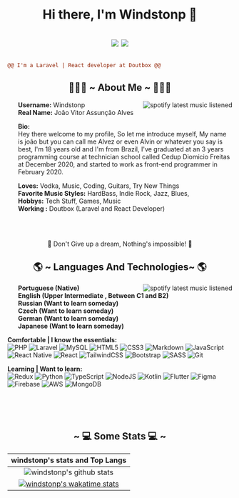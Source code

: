   <h1 align="center"> 
    Hi there, I'm Windstonp 👋
    <br />
    
   <div align="center">
        
   [![](https://img.shields.io/badge/-linkedin-0073B1?style=flat-square)](https://www.linkedin.com/in/windstonp/)
   [![](https://img.shields.io/badge/-twitter-1C9CEA?style=flat-square)](https://twitter.com/windstonp)
     
   </div>
  </h1>
  
```diff
@@ I'm a Laravel | React developer at Doutbox @@
```
  
 <div>
  <h2 align="center"> 👨🏻‍💻 ~ About Me ~ 👨🏻‍💻 </h2>
  <img src="https://imgur.com/XfYmE1W.gif" align="right" alt="spotify latest music listened">
  <ul type="none">
  <li>
  <b>Username:</b> Windstonp</li>
  <li>
  <li>
  <b>Real Name:</b> João Vitor Assunção Alves</li>
  <li>
  <p> 
  <b>Bio:</b>
  <br />
    Hey there welcome to my profile, So let me introduce myself, My name is joão but you can call me Alvez or even Alvin or whatever you say is best, I'm 18 years old and I'm from Brazil, I've graduated at an 3 years programming course at technician school called Cedup Diomicio Freitas at December 2020, and started to work as front-end programmer in February 2020. 
  </p>
  </li>
  <li>
  <b>Loves:</b> Vodka, Music, Coding, Guitars, Try New Things
  </li>
  <li>
  <b>Favorite Music Styles:</b> HardBass, Indie Rock, Jazz, Blues,
  </li>
  <li>
  <b>Hobbys:</b> Tech Stuff, Games, Music
  </li>
  <li>
  <b>Working :</b> Doutbox (Laravel and React Developer)
  </li>
  </ul>
  <br />
  <br />
  <p align="center">
    🎯 Don't Give up a dream, Nothing's impossible! 🎯
  </p>
</div>

 <div>
  <h2 align="center"> 🌎 ~ Languages  And Technologies~ 🌎 </h2>
  <img src="https://imgur.com/SvhNR3W.gif" align="right" alt="spotify latest music listened">
  <ul type="none">
  <li>
    <b>Portuguese (Native)</b>
  </li>
  <li>
   <b>English (Upper Intermediate , Between C1 and B2)</b>
  </li>
  <li>
   <b> Russian (Want to learn someday) </b>
  </li>
  <li>
    <b>Czech (Want to learn someday)</b>
  </li>
  <li>
   <b> German (Want to learn someday)</b>
  </li>
  <li>
   <b> Japanese (Want to learn someday)</b>
  </li>
  </ul>
  <p>
    <b>Comfortable | I know the essentials: </b> <br />
    <img alt="PHP" src="https://img.shields.io/badge/php-%23777BB4.svg?&style=for-the-badge&logo=php&logoColor=white"/>
    <img alt="Laravel" src="https://img.shields.io/badge/laravel%20-%23FF2D20.svg?&style=for-the-badge&logo=laravel&logoColor=white"/>
    <img alt="MySQL" src="https://img.shields.io/badge/mysql-%2300f.svg?&style=for-the-badge&logo=mysql&logoColor=white"/>
    <img alt="HTML5" src="https://img.shields.io/badge/html5%20-%23E34F26.svg?&style=for-the-badge&logo=html5&logoColor=white"/>
    <img alt="CSS3" src="https://img.shields.io/badge/css3%20-%231572B6.svg?&style=for-the-badge&logo=css3&logoColor=white"/>
    <img alt="Markdown" src="https://img.shields.io/badge/markdown-%23000000.svg?&style=for-the-badge&logo=markdown&logoColor=white"/>
    <img alt="JavaScript" src="https://img.shields.io/badge/javascript%20-%23323330.svg?&style=for-the-badge&logo=javascript&logoColor=%23F7DF1E"/>
    <img alt="React Native" src="https://img.shields.io/badge/react_native%20-%2320232a.svg?&style=for-the-badge&logo=react&logoColor=%2361DAFB"/>
    <img alt="React" src="https://img.shields.io/badge/react%20-%2320232a.svg?&style=for-the-badge&logo=react&logoColor=%2361DAFB"/>
    <img alt="TailwindCSS" src="https://img.shields.io/badge/tailwindcss%20-%2338B2AC.svg?&style=for-the-badge&logo=tailwind-css&logoColor=white"/>
    <img alt="Bootstrap" src="https://img.shields.io/badge/bootstrap%20-%23563D7C.svg?&style=for-the-badge&logo=bootstrap&logoColor=white"/>
    <img alt="SASS" src="https://img.shields.io/badge/SASS%20-hotpink.svg?&style=for-the-badge&logo=SASS&logoColor=white"/>
    <img alt="Git" src="https://img.shields.io/badge/git%20-%23F05033.svg?&style=for-the-badge&logo=git&logoColor=white"/>
  </p>
    <p>
    <b>Learning | Want to learn: </b> <br />
      <img alt="Redux" src="https://img.shields.io/badge/redux%20-%23593d88.svg?&style=for-the-badge&logo=redux&logoColor=white"/>
      <img alt="Python" src="https://img.shields.io/badge/python%20-%2314354C.svg?&style=for-the-badge&logo=python&logoColor=white"/>
      <img alt="TypeScript" src="https://img.shields.io/badge/typescript%20-%23007ACC.svg?&style=for-the-badge&logo=typescript&logoColor=white"/>
      <img alt="NodeJS" src="https://img.shields.io/badge/node.js%20-%2343853D.svg?&style=for-the-badge&logo=node.js&logoColor=white"/>
      <img alt="Kotlin" src="https://img.shields.io/badge/kotlin-%230095D5.svg?&style=for-the-badge&logo=kotlin&logoColor=white"/>
      <img alt="Flutter" src="https://img.shields.io/badge/Flutter%20-%2302569B.svg?&style=for-the-badge&logo=Flutter&logoColor=white" />
      <img alt="Figma" src="https://img.shields.io/badge/figma%20-%23F24E1E.svg?&style=for-the-badge&logo=figma&logoColor=white"/>
      <img alt="Firebase" src="https://img.shields.io/badge/firebase%20-%23039BE5.svg?&style=for-the-badge&logo=firebase"/>
      <img alt="AWS" src="https://img.shields.io/badge/AWS%20-%23FF9900.svg?&style=for-the-badge&logo=amazon-aws&logoColor=white"/> 
      <img alt="MongoDB" src ="https://img.shields.io/badge/MongoDB-%234ea94b.svg?&style=for-the-badge&logo=mongodb&logoColor=white"/>
  </p>
  <br>
</div>

<br />
<br />
   
   <div align="center">
     <h2 align="center"> ~ 💻 Some Stats 💻  ~</h2>
  <div />


| windstonp's stats and Top Langs |
| :--: |
| ![windstonp's github stats](https://github-readme-stats.vercel.app/api?username=windstonp&show_icons=true&theme=radical) 
| [![windstonp's wakatime stats](https://github-readme-stats.vercel.app/api/wakatime?username=windstonp&theme=radical&layout=compact)](https://github.com/anuraghazra/github-readme-stats) 

